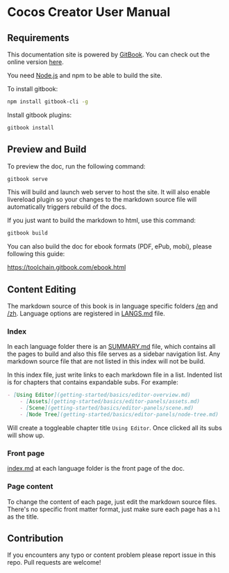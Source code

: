 # Cocos Creator User Manual

## Requirements

This documentation site is powered by [GitBook](https://www.gitbook.com/). You can check out the online version [here](http://docs.cocos.com/creator/manual).

You need [Node.js](https://nodejs.org/en/) and npm to be able to build the site.

To install gitbook:

```bash
npm install gitbook-cli -g
```

Install gitbook plugins:

```bash
gitbook install
```

## Preview and Build

To preview the doc, run the following command:

```bash
gitbook serve
```

This will build and launch web server to host the site. It will also enable livereload plugin so your changes to the markdown source file will automatically triggers rebuild of the docs.

If you just want to build the markdown to html, use this command:

```bash
gitbook build
```

You can also build the doc for ebook formats (PDF, ePub, mobi), please following this guide:

https://toolchain.gitbook.com/ebook.html

## Content Editing

The markdown source of this book is in language specific folders [/en](en) and [/zh](zh). Language options are registered in [LANGS.md](LANGS.md) file.

### Index

In each language folder there is an [SUMMARY.md](en/SUMMARY.md) file, which contains all the pages to build and also this file serves as a sidebar navigation list. Any markdown source file that are not listed in this index will not be build.

In this index file, just write links to each markdown file in a list. Indented list is for chapters that contains expandable subs. For example:

```md
- [Using Editor](getting-started/basics/editor-overview.md)
	- [Assets](getting-started/basics/editor-panels/assets.md)
	- [Scene](getting-started/basics/editor-panels/scene.md)
	- [Node Tree](getting-started/basics/editor-panels/node-tree.md)
```

Will create a toggleable chapter title `Using Editor`. Once clicked all its subs will show up.

### Front page

[index.md](en/index.md) at each language folder is the front page of the doc.

### Page content

To change the content of each page, just edit the markdown source files. There's no specific front matter format, just make sure each page has a `h1` as the title.

## Contribution

If you encounters any typo or content problem please report issue in this repo. Pull requests are welcome!